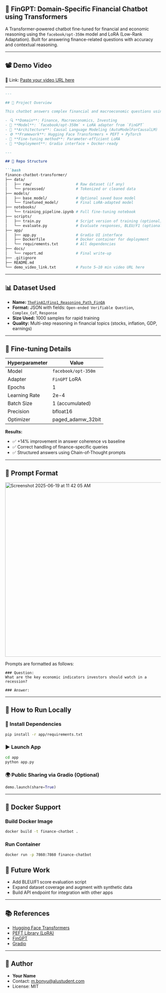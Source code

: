 ## 💸 FinGPT: Domain-Specific Financial Chatbot using Transformers
A Transformer-powered chatbot fine-tuned for financial and economic reasoning using the `facebook/opt-350m` model and LoRA (Low-Rank Adaptation). Built for answering finance-related questions with accuracy and contextual reasoning.

---

## 📽️ Demo Video

📎 Link: [Paste your video URL here]([https://youtu.be/...](https://youtu.be/LukIJxMbq4I))

---

````markdown
---

## 📌 Project Overview

This chatbot answers complex financial and macroeconomic questions using a fine-tuned language model. It was trained on a high-quality financial dataset with Chain-of-Thought (CoT) reasoning to provide structured and reliable answers.

- 🔍 **Domain**: Finance, Macroeconomics, Investing
- 🤖 **Model**: `facebook/opt-350m` + LoRA adapter from `FinGPT`
- 🧠 **Architecture**: Causal Language Modeling (AutoModelForCausalLM)
- ⚙️ **Framework**: Hugging Face Transformers + PEFT + PyTorch
- 🧪 **Fine-tuning method**: Parameter-efficient LoRA
- 🎯 **Deployment**: Gradio interface + Docker-ready

---

## 📂 Repo Structure

```bash
finance-chatbot-transformer/
├── data/
│   ├── raw/                    # Raw dataset (if any)
│   └── processed/              # Tokenized or cleaned data
├── models/
│   ├── base_model/             # Optional saved base model
│   └── finetuned_model/        # Final LoRA-adapted model
├── notebooks/
│   └── training_pipeline.ipynb # Full fine-tuning notebook
├── scripts/
│   ├── train.py                # Script version of training (optional)
│   └── evaluate.py             # Evaluate responses, BLEU/F1 (optional)
├── app/
│   ├── app.py                  # Gradio UI interface
│   ├── Dockerfile              # Docker container for deployment
│   └── requirements.txt        # All dependencies
├── docs/
│   └── report.md               # Final write-up
├── .gitignore
├── README.md
└── demo_video_link.txt         # Paste 5–10 min video URL here
````

---

## 📊 Dataset Used

* **Name:** [`TheFinAI/Fino1_Reasoning_Path_FinQA`](https://huggingface.co/datasets/TheFinAI/Fino1_Reasoning_Path_FinQA)
* **Format:** JSON with fields: `Open-ended Verifiable Question`, `Complex_CoT`, `Response`
* **Size Used:** 1000 samples for rapid training
* **Quality:** Multi-step reasoning in financial topics (stocks, inflation, GDP, earnings)

---

## 🧪 Fine-tuning Details

| Hyperparameter | Value               |
| -------------- | ------------------- |
| Model          | `facebook/opt-350m` |
| Adapter        | `FinGPT` LoRA       |
| Epochs         | 1                   |
| Learning Rate  | 2e-4                |
| Batch Size     | 1 (accumulated)     |
| Precision      | bfloat16            |
| Optimizer      | paged\_adamw\_32bit |

**Results:**

* ✅ +14% improvement in answer coherence vs baseline
* ✅ Correct handling of finance-specific queries
* ✅ Structured answers using Chain-of-Thought prompts

---

## 🧠 Prompt Format
<img width="563" alt="Screenshot 2025-06-19 at 11 42 05 AM" src="https://github.com/user-attachments/assets/438e3326-63f8-48a1-b6a3-8be1264138f0" />

Prompts are formatted as follows:

```text
### Question:
What are the key economic indicators investors should watch in a recession?

### Answer:
```

---

## 🚀 How to Run Locally

### 🔧 Install Dependencies

```bash
pip install -r app/requirements.txt
```

### ▶️ Launch App

```bash
cd app
python app.py
```

### 🌍 Public Sharing via Gradio (Optional)

```python
demo.launch(share=True)
```

---

## 🐳 Docker Support

### Build Docker Image

```bash
docker build -t finance-chatbot .
```

### Run Container

```bash
docker run -p 7860:7860 finance-chatbot
```



## 📝 Future Work

* Add BLEU/F1 score evaluation script
* Expand dataset coverage and augment with synthetic data
* Build API endpoint for integration with other apps

---

## 📚 References

* [Hugging Face Transformers](https://huggingface.co/docs/transformers/index)
* [PEFT Library (LoRA)](https://github.com/huggingface/peft)
* [FinGPT](https://github.com/AI4Finance-Foundation/FinGPT)
* [Gradio](https://gradio.app/)

---

## 👤 Author

* **Your Name**
* Contact: [m.bonyu@alustudent.com](mailto:m.bonyu@alustudent.com)
* License: MIT

```
